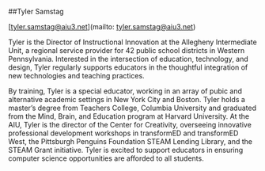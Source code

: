 ##Tyler Samstag

[tyler.samstag@aiu3.net](mailto: tyler.samstag@aiu3.net)

Tyler is the Director of Instructional Innovation at the Allegheny Intermediate Unit, a regional service provider for 42 public school districts in Western Pennsylvania. Interested in the intersection of education, technology, and design, Tyler regularly supports educators in the thoughtful integration of new technologies and teaching practices.

By training, Tyler is a special educator, working in an array of pubic and alternative academic settings in New York City and Boston. Tyler holds a master’s degree from Teachers College, Columbia University and graduated from the Mind, Brain, and Education program at Harvard University. At the AIU, Tyler is the director of the Center for Creativity, overseeing innovative professional development workshops in transformED and transformED West, the Pittsburgh Penguins Foundation STEAM Lending Library, and the STEAM Grant initiative. Tyler is excited to support educators in ensuring computer science opportunities are afforded to all students.
